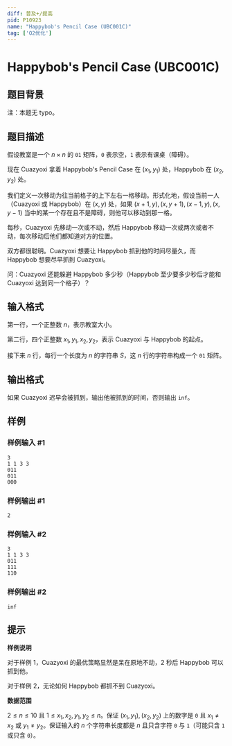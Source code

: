 ```yaml
---
diff: 普及+/提高
pid: P10923
name: "Happybob's Pencil Case (UBC001C)"
tag: ['O2优化']
---
```

# Happybob's Pencil Case (UBC001C)
## 题目背景

注：本题无 typo。
## 题目描述

假设教室是一个 $n \times n$ 的 `01` 矩阵，`0` 表示空，`1` 表示有课桌（障碍）。

现在 Cuazyoxi 拿着 Happybob's Pencil Case 在 $(x_1, y_1)$ 处，Happybob 在 $(x_2, y_2)$ 处。

我们定义一次移动为往当前格子的上下左右一格移动。形式化地，假设当前一人（Cuazyoxi 或 Happybob）在 $(x, y)$ 处，如果 $(x + 1, y), (x, y + 1), (x - 1, y), (x, y - 1)$ 当中的某一个存在且不是障碍，则他可以移动到那一格。

每秒，Cuazyoxi 先移动一次或不动，然后 Happybob 移动一次或两次或者不动，每次移动后他们都知道对方的位置。

双方都很聪明。Cuazyoxi 想要让 Happybob 抓到他的时间尽量久，而 Happybob 想要尽早抓到 Cuazyoxi。

问：Cuazyoxi 还能躲避 Happybob 多少秒（Happybob 至少要多少秒后才能和 Cuazyoxi 达到同一个格子）？

## 输入格式

第一行，一个正整数 $n$，表示教室大小。

第二行，四个正整数 $x_1,y_1,x_2,y_2$，表示 Cuazyoxi 与 Happybob 的起点。

接下来 $n$ 行，每行一个长度为 $n$ 的字符串 $S$，这 $n$ 行的字符串构成一个 `01` 矩阵。

## 输出格式

如果 Cuazyoxi 迟早会被抓到，输出他被抓到的时间，否则输出 `inf`。
## 样例

### 样例输入 #1
```
3
1 1 3 3
011
011
000
```
### 样例输出 #1
```
2
```
### 样例输入 #2
```
3
1 1 3 3
011
111
110
```
### 样例输出 #2
```
inf
```
## 提示

**样例说明**

对于样例 $1$，Cuazyoxi 的最优策略显然是呆在原地不动，$2$ 秒后 Happybob 可以抓到他。

对于样例 $2$，无论如何 Happybob 都抓不到 Cuazyoxi。

**数据范围**

$2\le n\le 10$ 且 $1 \le x_1, x_2, y_1, y_2 \le n$。保证 $(x_1,y_1),(x_2,y_2)$ 上的数字是 `0` 且 $x_1\ne x_2$ 或 $y_1\ne y_2$。保证输入的 $n$ 个字符串长度都是 $n$ 且只含字符 `0` 与 `1`（可能只含 `1` 或只含 `0`）。
